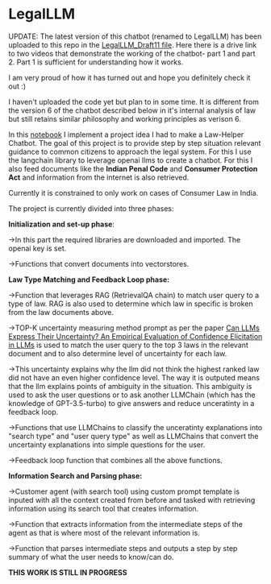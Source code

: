 # LegalLLM

UPDATE: The latest version of this chatbot (renamed to LegalLLM) has been uploaded to this repo in the [LegalLLM_Draft11 file](https://github.com/archit-lahiri/LegalLLM/blob/main/LegalLLM_Draft11). Here there is a drive link to two videos that demonstrate the working of the chatbot- part 1 and part 2. Part 1 is sufficient for understanding how it works.

I am very proud of how it has turned out and hope you definitely check it out :) 

I haven't uploaded the code yet but plan to in some time. It is different from the version 6 of the chatbot described below in it's internal analysis of law but still retains similar philosophy and working principles as verison 6. 

In this [notebook](https://github.com/archit-lahiri/Law-Helper-Chatbot/blob/main/lawbot-v6.ipynb) I implement a project idea I had to make a Law-Helper Chatbot. The goal of this project is to provide step by step situation relevant guidance to common citizens to approach the legal system. For this I use the langchain library to leverage openai llms to create a chatbot. For this I also feed documents like the **Indian Penal Code** and **Consumer Protection Act** and information from the internet is also retrieved.

Currently it is constrained to only work on cases of Consumer Law in India.

The project is currently divided into three phases:

**Initialization and set-up phase**:

->In this part the required libraries are downloaded and imported. The openai key is set.

->Functions that convert documents into vectorstores.



**Law Type Matching and Feedback Loop phase:**

->Function that leverages RAG (RetrievalQA chain) to match user query to a type of law. RAG is also used to determine which law in specific is broken from the law documents above.

->TOP-K uncertainty measuring method prompt as per the paper [Can LLMs Express Their Uncertainty? An Empirical Evaluation of Confidence Elicitation in LLMs](https://arxiv.org/abs/2306.13063) is used to match the user query to the top 3 laws in the relevant document and to also determine level of uncertainty for each law. 

->This uncertainty explains why the llm did not think the highest ranked law did not have an even higher confidence level. The way it is outputed means that the llm explains points of ambiguity in the situation. This ambiguity is used to ask the user questions or to ask another LLMChain (which has the knowledge of GPT-3.5-turbo) to give answers and reduce unceratinty in a feedback loop.

->Functions that use LLMChains to classify the unceratinty explanations into "search type" and "user query type" as well as LLMChains that convert the uncertainty explanations into simple questions for the user.

->Feedback loop function that combines all the above functions.



**Information Search and Parsing phase:**

->Customer agent (with search tool) using custom prompt template is inputed with all the context created from before and tasked with retrieving information using its search tool that creates information.

->Function that extracts information from the intermediate steps of the agent as that is where most of the relevant information is.

->Function that parses intermediate steps and outputs a step by step summary of what the user needs to know/can do. 


**THIS WORK IS STILL IN PROGRESS**





